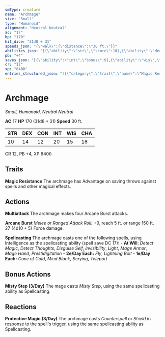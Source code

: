 ```yaml
---
smType: creature
name: "Archmage"
size: "Small"
type: "Humanoid"
alignment: "Neutral Neutral"
ac: "17"
hp: "170"
hit_dice: "31d8 + 31"
speeds_json: "{\"walk\":{\"distance\":\"30 ft.\"}}"
abilities_json: "[{\"ability\":\"str\",\"score\":10},{\"ability\":\"dex\",\"score\":14},{\"ability\":\"con\",\"score\":12},{\"ability\":\"int\",\"score\":20},{\"ability\":\"wis\",\"score\":15},{\"ability\":\"cha\",\"score\":16}]"
pb: "+4"
saves_json: "[{\"ability\":\"int\",\"bonus\":9},{\"ability\":\"wis\",\"bonus\":6}]"
cr: "12"
xp: "8400"
entries_structured_json: "[{\"category\":\"trait\",\"name\":\"Magic Resistance\",\"text\":\"The archmage has Advantage on saving throws against spells and other magical effects.\"},{\"category\":\"action\",\"name\":\"Multiattack\",\"text\":\"The archmage makes four Arcane Burst attacks.\"},{\"category\":\"action\",\"name\":\"Arcane Burst\",\"text\":\"*Melee or Ranged Attack Roll:* +9, reach 5 ft. or range 150 ft. 27 (4d10 + 5) Force damage.\"},{\"category\":\"action\",\"name\":\"Spellcasting\",\"text\":\"The archmage casts one of the following spells, using Intelligence as the spellcasting ability (spell save DC 17): - **At Will:** *Detect Magic*, *Detect Thoughts*, *Disguise Self*, *Invisibility*, *Light*, *Mage Armor*, *Mage Hand*, *Prestidigitation* - **2e/Day Each:** *Fly*, *Lightning Bolt* - **1e/Day Each:** *Cone of Cold*, *Mind Blank*, *Scrying*, *Teleport*\"},{\"category\":\"bonus\",\"name\":\"Misty Step (3/Day)\",\"text\":\"The mage casts *Misty Step*, using the same spellcasting ability as Spellcasting.\"},{\"category\":\"reaction\",\"name\":\"Protective Magic (3/Day)\",\"text\":\"The archmage casts *Counterspell* or *Shield* in response to the spell's trigger, using the same spellcasting ability as Spellcasting.\"}]"
---
```


# Archmage
*Small, Humanoid, Neutral Neutral*

**AC** 17
**HP** 170 (31d8 + 31)
**Speed** 30 ft.

| STR | DEX | CON | INT | WIS | CHA |
| --- | --- | --- | --- | --- | --- |
| 10 | 14 | 12 | 20 | 15 | 16 |

CR 12, PB +4, XP 8400

## Traits

**Magic Resistance**
The archmage has Advantage on saving throws against spells and other magical effects.

## Actions

**Multiattack**
The archmage makes four Arcane Burst attacks.

**Arcane Burst**
*Melee or Ranged Attack Roll:* +9, reach 5 ft. or range 150 ft. 27 (4d10 + 5) Force damage.

**Spellcasting**
The archmage casts one of the following spells, using Intelligence as the spellcasting ability (spell save DC 17): - **At Will:** *Detect Magic*, *Detect Thoughts*, *Disguise Self*, *Invisibility*, *Light*, *Mage Armor*, *Mage Hand*, *Prestidigitation* - **2e/Day Each:** *Fly*, *Lightning Bolt* - **1e/Day Each:** *Cone of Cold*, *Mind Blank*, *Scrying*, *Teleport*

## Bonus Actions

**Misty Step (3/Day)**
The mage casts *Misty Step*, using the same spellcasting ability as Spellcasting.

## Reactions

**Protective Magic (3/Day)**
The archmage casts *Counterspell* or *Shield* in response to the spell's trigger, using the same spellcasting ability as Spellcasting.
